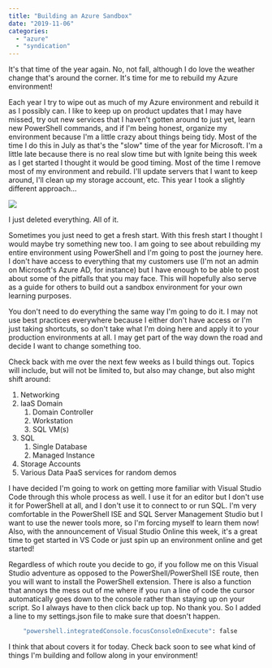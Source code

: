 ```yaml
---
title: "Building an Azure Sandbox"
date: "2019-11-06"
categories: 
  - "azure"
  - "syndication"
---
```


It's that time of the year again. No, not fall, although I do love the weather change that's around the corner. It's time for me to rebuild my Azure environment!

Each year I try to wipe out as much of my Azure environment and rebuild it as I possibly can. I like to keep up on product updates that I may have missed, try out new services that I haven't gotten around to just yet, learn new PowerShell commands, and if I'm being honest, organize my environment because I'm a little crazy about things being tidy. Most of the time I do this in July as that's the "slow" time of the year for Microsoft. I'm a little late because there is no real slow time but with Ignite being this week as I get started I thought it would be good timing. Most of the time I remove most of my environment and rebuild. I'll update servers that I want to keep around, I'll clean up my storage account, etc. This year I took a slightly different approach...

![](https://images.bradleyschacht.com/wp-content/uploads/2019/11/building-an-azure-sandbox-001.png)

I just deleted everything. All of it.

Sometimes you just need to get a fresh start. With this fresh start I thought I would maybe try something new too. I am going to see about rebuilding my entire environment using PowerShell and I'm going to post the journey here. I don't have access to everything that my customers use (I'm not an admin on Microsoft's Azure AD, for instance) but I have enough to be able to post about some of the pitfalls that you may face. This will hopefully also serve as a guide for others to build out a sandbox environment for your own learning purposes.

You don't need to do everything the same way I'm going to do it. I may not use best practices everywhere because I either don't have access or I'm just taking shortcuts, so don't take what I'm doing here and apply it to your production environments at all. I may get part of the way down the road and decide I want to change something too.

Check back with me over the next few weeks as I build things out. Topics will include, but will not be limited to, but also may change, but also might shift around:

1. Networking
2. IaaS Domain
    1. Domain Controller
    2. Workstation
    3. SQL VM(s)
3. SQL
    1. Single Database
    2. Managed Instance
4. Storage Accounts
5. Various Data PaaS services for random demos

I have decided I'm going to work on getting more familiar with Visual Studio Code through this whole process as well. I use it for an editor but I don't use it for PowerShell at all, and I don't use it to connect to or run SQL. I'm very comfortable in the PowerShell ISE and SQL Server Management Studio but I want to use the newer tools more, so I'm forcing myself to learn them now! Also, with the announcement of Visual Studio Online this week, it's a great time to get started in VS Code or just spin up an environment online and get started!

Regardless of which route you decide to go, if you follow me on this Visual Studio adventure as opposed to the PowerShell/PowerShell ISE route, then you will want to install the PowerShell extension. There is also a function that annoys the mess out of me where if you run a line of code the cursor automatically goes down to the console rather than staying up on your script. So I always have to then click back up top. No thank you. So I added a line to my settings.json file to make sure that doesn't happen.

```bash
    "powershell.integratedConsole.focusConsoleOnExecute": false
```

I think that about covers it for today. Check back soon to see what kind of things I'm building and follow along in your environment!

